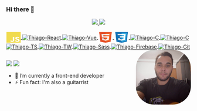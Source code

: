 ### Hi there 👋

<div align="center">
  <a href="https://github.com/ThiagoRazor">
  <img height="180em" src="https://github-readme-stats.vercel.app/api?username=ThiagoRazor&show_icons=true&theme=dark&include_all_commits=true&count_private=true"/>
  <img height="180em" src="https://github-readme-stats.vercel.app/api/top-langs/?username=ThiagoRazor&layout=compact&langs_count=7&theme=dark"/>
</div>

<div style="display: inline_block"><br>
  <img align="center" alt="Thiago-Js" height="30" width="40" src="https://raw.githubusercontent.com/devicons/devicon/master/icons/javascript/javascript-plain.svg">
  <img align="center" alt="Thiago-React" height="30" width="40" src="https://cdn.jsdelivr.net/gh/devicons/devicon/icons/react/react-original.svg" />
  <img align="center" alt="Thiago-Vue" height="30" width="40" src="https://cdn.jsdelivr.net/gh/devicons/devicon/icons/vuejs/vuejs-original.svg" />
  <img align="center" alt="Thiago-HTML" height="30" width="40" src="https://raw.githubusercontent.com/devicons/devicon/master/icons/html5/html5-original.svg">
  <img align="center" alt="Thiago-CSS" height="30" width="40" src="https://raw.githubusercontent.com/devicons/devicon/master/icons/css3/css3-original.svg">
  <img align="center" alt="Thiago-C" height="30" width="40" src="https://cdn.jsdelivr.net/gh/devicons/devicon/icons/c/c-original.svg" />     
  <img align="center" alt="Thiago-C" height="30" width="40" src="https://cdn.jsdelivr.net/gh/devicons/devicon/icons/bootstrap/bootstrap-original.svg" />
  <img align="center" alt="Thiago-TS" height="30" width="40" src="https://cdn.jsdelivr.net/gh/devicons/devicon/icons/typescript/typescript-original.svg" /> 
  <img align="center" alt="Thiago-TW" height="30" width="40" src="https://cdn.jsdelivr.net/gh/devicons/devicon/icons/tailwindcss/tailwindcss-plain.svg" />
  <img align="center" alt="Thiago-Sass" height="30" width="40" src="https://cdn.jsdelivr.net/gh/devicons/devicon/icons/sass/sass-original.svg" />
  <img align="center" alt="Thiago-Firebase" height="30" width="40" src="https://cdn.jsdelivr.net/gh/devicons/devicon/icons/firebase/firebase-plain.svg" />
  <img align="center" alt="Thiago-Git" height="30" width="40" src="https://cdn.jsdelivr.net/gh/devicons/devicon/icons/git/git-original.svg" />
        
  <img align="right" alt="Thiago-pic" height="150" style="border-radius:50px;" src="https://raw.githubusercontent.com/ThiagoRazor/thiago-tree/main/public/avatar.jpg">
</div>

##

<div> 
  <a href="https://instagram.com/thiago.razor" target="_blank"><img src="https://img.shields.io/badge/-Instagram-%23E4405F?style=for-the-badge&logo=instagram&logoColor=white" target="_blank"></a> 
  <a href = "mailto:thiago.silva@ice.ufjf.br"https://img.shields.io/badge/-Gmail-%23333?style=for-the-badge&logo=gmail&logoColor=white" target="_blank"></a>
  <a href="https://www.linkedin.com/in/thiago-de-oliveira-da-silva-58571226a/" target="_blank"><img src="https://img.shields.io/badge/-LinkedIn-%230077B5?style=for-the-badge&logo=linkedin&logoColor=white" target="_blank"></a> 
  

 
</div>

- 🔭 I’m currently a front-end developer
- ⚡ Fun fact: I'm also a guitarrist

